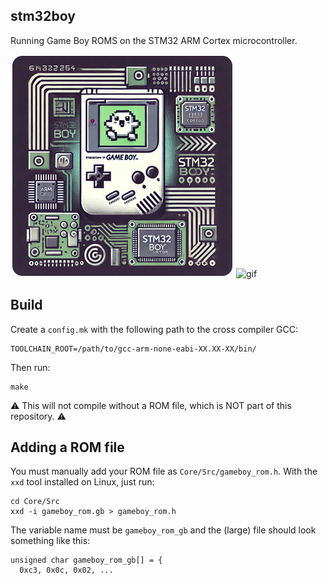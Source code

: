 stm32boy
--------

Running Game Boy ROMS on the STM32 ARM Cortex microcontroller.

![logo](/img/stm32boy.png) ![gif](img/demo.gif?raw=1)

Build
-----

Create a `config.mk` with the following path to the cross compiler GCC:

    TOOLCHAIN_ROOT=/path/to/gcc-arm-none-eabi-XX.XX-XX/bin/

Then run:

    make

⚠️  This will not compile without a ROM file, which is NOT part of this repository. ⚠️

Adding a ROM file
-----------------

You must manually add your ROM file as `Core/Src/gameboy_rom.h`.
With the `xxd` tool installed on Linux, just run:

    cd Core/Src
    xxd -i gameboy_rom.gb > gameboy_rom.h

The variable name must be `gameboy_rom_gb` and the (large) file should look
something like this:

    unsigned char gameboy_rom_gb[] = {
      0xc3, 0x0c, 0x02, ...

